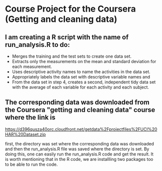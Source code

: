 # Course Project for the Coursera (Getting and cleaning data)

## I am creating a R script with the name of run_analysis.R to do:
- Merges the training and the test sets to create one data set.
- Extracts only the measurements on the mean and standard deviation for each measurement. 
- Uses descriptive activity names to name the activities in the data set.
- Appropriately labels the data set with descriptive variable names and 
- From the data set in step 4, creates a second, independent tidy data set with the average of each variable for each activity     and each subject.

## The corresponding data was downloaded from the Coursera "getting and cleaning data" course where the link is
https://d396qusza40orc.cloudfront.net/getdata%2Fprojectfiles%2FUCI%20HAR%20Dataset.zip 

first, the directory was set where the corresponding data was downloaded and then the run_analysis.R file was saved where the directory is set. By doing this, one can easily run the run_analysis.R code and get the result. 
It is worth mentioning that in the R code, we are installling two packages too to be able to run the code.

